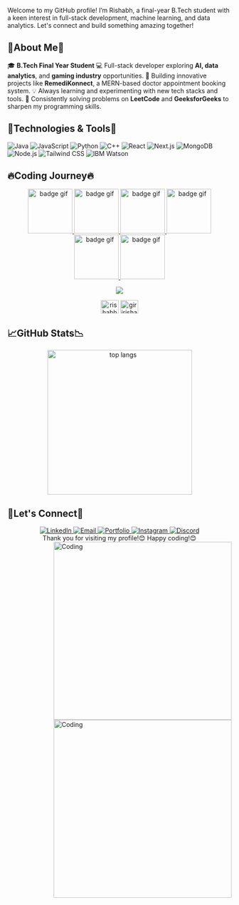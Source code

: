 <!--
**Rishabh7798/Rishabh7798** is a ✨ _special_ ✨ repository because its `README.md` (this file) appears on your GitHub profile.

Here are some ideas to get you started:

- 🔭 I’m currently working on ...
- 🌱 I’m currently learning ...
- 👯 I’m looking to collaborate on ...
- 🤔 I’m looking for help with ...
- 💬 Ask me about ...
- 📫 How to reach me: ...
- 😄 Pronouns: ...
- ⚡ Fun fact: ...
-->
Welcome to my GitHub profile! I’m Rishabh, a final-year B.Tech student with a keen interest in full-stack development, machine learning, and data analytics. Let's connect and build something amazing together! 

## 🌟About Me🌟
🎓 **B.Tech Final Year Student**
💻 Full-stack developer exploring **AI, data analytics**, and **gaming industry** opportunities.
🚀 Building innovative projects like **RemediKonnect**, a MERN-based doctor appointment booking system.
💡 Always learning and experimenting with new tech stacks and tools.
🎯 Consistently solving problems on **LeetCode** and **GeeksforGeeks** to sharpen my programming skills.

## 🚀Technologies & Tools🚀
![Java](https://img.shields.io/badge/-Java-007396?style=flat-square&logo=java&logoColor=white)
![JavaScript](https://img.shields.io/badge/-JavaScript-F7DF1E?style=flat-square&logo=javascript&logoColor=black)
![Python](https://img.shields.io/badge/-Python-3776AB?style=flat-square&logo=python&logoColor=white)
![C++](https://img.shields.io/badge/-C++-00599C?style=flat-square&logo=c%2B%2B&logoColor=white)
![React](https://img.shields.io/badge/-React-61DAFB?style=flat-square&logo=react&logoColor=black)
![Next.js](https://img.shields.io/badge/-Next.js-000000?style=flat-square&logo=nextdotjs&logoColor=white)
![MongoDB](https://img.shields.io/badge/-MongoDB-47A248?style=flat-square&logo=mongodb&logoColor=white)
![Node.js](https://img.shields.io/badge/-Node.js-339933?style=flat-square&logo=node.js&logoColor=white)
![Tailwind CSS](https://img.shields.io/badge/-Tailwind%20CSS-38B2AC?style=flat-square&logo=tailwind-css&logoColor=white)
![IBM Watson](https://img.shields.io/badge/-IBM%20Watson-052FAD?style=flat-square&logo=ibm&logoColor=white)

## 🔥Coding Journey🔥
<p align="center">
  <a href="https://leetcode.com/Rishabh7798/" target="_blank"><img src="https://leetcode.com/static/images/badges/2024/gif/2024-10.gif" alt="badge gif" cheight="100" width="100">
  <a href="https://leetcode.com/Rishabh7798/" target="_blank"><img src="https://leetcode.com/static/images/badges/2024/gif/2024-11.gif" alt="badge gif" cheight="100" width="100">
  <a href="https://leetcode.com/Rishabh7798/" target="_blank"><img src="https://leetcode.com/static/images/badges/2024/gif/2024-12.gif" alt="badge gif" cheight="100" width="100">
  <a href="https://leetcode.com/Rishabh7798/" target="_blank"><img src="https://assets.leetcode.com/static_assets/others/Introduction_to_Pandas.gif" alt="badge gif" cheight="100" width="100">
  <a href="https://leetcode.com/Rishabh7798/" target="_blank"><img src="https://assets.leetcode.com/static_assets/marketing/2024-50.gif" alt="badge gif" height="100" width="100">
  <a href="https://leetcode.com/Rishabh7798/" target="_blank"><img src="https://assets.leetcode.com/static_assets/marketing/2024-100-new.gif" alt="badge gif" height="100" width="100">
</p>
<p align="center">
    <img  align=top flex-grow=1 src="https://leetcard.jacoblin.cool/Rishabh7798?theme=dark&font=Nunito&ext=heatmap" />  
</p>

<p align="center">
<a href="https://www.leetcode.com/rishabh7798" target="blank"><img align="center" src="https://raw.githubusercontent.com/rahuldkjain/github-profile-readme-generator/master/src/images/icons/Social/leet-code.svg" alt="rishabh7798" height="30" width="40" /></a>
<a href="https://auth.geeksforgeeks.org/user/giririshabh98" target="blank"><img align="center" src="https://raw.githubusercontent.com/rahuldkjain/github-profile-readme-generator/master/src/images/icons/Social/geeks-for-geeks.svg" alt="giririshabh98" height="30" width="40" /></a>
</p>

## 📈GitHub Stats📉
<div align=center>
  <img width=325 align="center" src="https://github-readme-stats.vercel.app/api/top-langs/?username=Rishabh7798&hide=HTML&langs_count=8&layout=compact&theme=react&border_radius=10&size_weight=0.5&count_weight=0.5&exclude_repo=github-readme-stats" alt="top langs" />
</div>
  
## 🤝Let's Connect🤝
<div align="center">
  <a href="https://www.linkedin.com/in/rishabh-giri-7798r/" target="blank">
    <img src="https://img.shields.io/badge/LinkedIn-%230077B5.svg?style=for-the-badge&logo=linkedin&logoColor=white" alt="LinkedIn"/>
  </a>
  <a href="mailto:giririshabh98@gmail.com" target="_blank">
    <img src="https://img.shields.io/badge/Email-D14836?style=for-the-badge&logo=gmail&logoColor=white" alt="Email"/>
  </a>
  <a href="https://rishabh7798.github.io/Portfolio/" target="_blank">
    <img src="https://img.shields.io/badge/Portfolio-%23FF5722.svg?style=for-the-badge&logo=web&logoColor=white" alt="Portfolio"/>
  </a>
  <a href="https://www.instagram.com/rishabh.7798/" target="_blank">
    <img src="https://img.shields.io/badge/Instagram-%23E4405F.svg?style=for-the-badge&logo=instagram&logoColor=white" alt="Instagram"/>
  </a>
  <a href="https://discordapp.com/users/rishabh7798" target="_blank">
    <img src="https://img.shields.io/badge/Discord-%237289DA.svg?style=for-the-badge&logo=discord&logoColor=white" alt="Discord"/>
  </a>
</div>

<div align="center">
  Thank you for visiting my profile!😊 Happy coding!😊
</div>

<img align="right" alt="Coding" width="400" src="https://giphy.com/embed/f3iwJFOVOwuy7K6FFw">
<img align="right" alt="Coding" width="400" src="https://giphy.com/gifs/Pluralsight-man-development-developer-f3iwJFOVOwuy7K6FFw">




